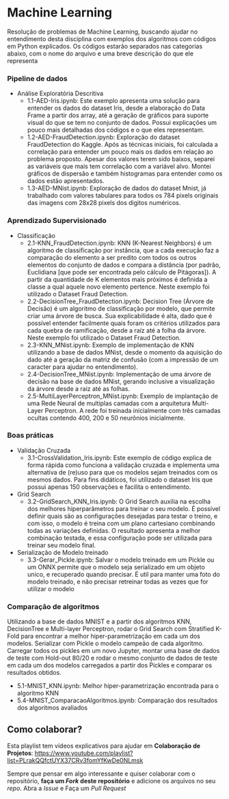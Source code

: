 # Machine Learning

Resolução de problemas de Machine Learning, buscando ajudar no entendimento desta disciplina com exemplos dos algoritmos com códigos em Python explicados.
Os códigos estarão separados nas categorias abaixo, com o nome do arquivo e uma breve descrição do que ele representa

### Pipeline de dados
  * Análise Exploratória Descritiva
    - 1.1-AED-Iris.ipynb: Este exemplo apresenta uma solução para entender os dados do dataset Iris, desde a elaboração do Data Frame a partir dos array, até a geração de gráficos para suporte visual do que se tem no conjunto de dados. Possui explicações um pouco mais detalhadas dos códigos e o que eles representam.
    - 1.2-AED-FraudDetection.ipynb: Exploração do dataset FraudDetection do Kaggle. Após as técnicas iniciais, foi calculada a correlação para entender um pouco mais os dados em relação ao problema proposto. Apesar dos valores terem sido baixos, separei as variáveis que mais tem correlação com a variável alvo. Montei gráficos de dispersão e também histogramas para entender como os dados estão apresentados.
    - 1.3-AED-MNist.ipynb: Exploração de dados do dataset Mnist, já trabalhado com valores tabulares para todos os 784 pixels originais das imagens com 28x28 pixels dos digitos numéricos.

### Aprendizado Supervisionado
  * Classificação
    - 2.1-KNN_FraudDetection.ipynb: KNN (K-Nearest Neighbors) é um algoritmo de classificação por instância, que a cada execução faz a comparação do elemento a ser predito com todos os outros elementos do conjunto de dados e compara a distância (por padrão, Euclidiana [que pode ser encontrada pelo cálculo de Pitágoras]). A partir da quantidade de K elementos mais próximos é definida a classe a qual aquele novo elemento pertence. Neste exemplo foi utilizado o Dataset Fraud Detection.
    - 2.2-DecisionTree_FraudDetection.ipynb: Decision Tree (Árvore de Decisão) é um algoritmo de classificação por modelo, que permite criar uma árvore de busca. Sua explicabilidade é alta, dado que é possível entender facilmente quais foram os critérios utilizados para cada quebra de ramificação, desde a raíz até a folha da árvore. Neste exemplo foi utilizado o Dataset Fraud Detection.
    - 2.3-KNN_MNist.ipynb: Exemplo de implementação de KNN utilizando a base de dados MNist, desde o momento da aquisição do dado até a geração da matriz de confusão (com a impressão de um caracter para ajudar no entendimento).
    - 2.4-DecisionTree_MNist.ipynb: Implementação de uma árvore de decisão na base de dados MNist, gerando inclusive a visualização da árvore desde a raiz até as folhas.
    - 2.5-MultiLayerPerceptron_MNist.ipynb: Exemplo de implantação de uma Rede Neural de multiplas camadas com a arquitetura Multi-Layer Perceptron. A rede foi treinada inicialmente com três camadas ocultas contendo 400, 200 e 50 neurônios inicialmente.
    
### Boas práticas
  * Validação Cruzada
    - 3.1-CrossValidation_Iris.ipynb: Este exemplo de código explica de forma rápida como funciona a validação cruzada e implementa uma alternativa de (re)uso para que os modelos sejam treinados com os mesmos dados. Para fins didáticos, foi utilizado o dataset Iris que possui apenas 150 observações e facilita o entendimento.
  * Grid Search
    - 3.2-GridSearch_KNN_Iris.ipynb: O Grid Search auxilia na escolha dos melhores hiperparâmetros para treinar o seu modelo. É possível definir quais são as configurações desejadas para testar o treino, e com isso, o modelo é treina com um plano cartesiano combinando todas as variações definidas. O resultado apresenta a melhor combinação testada, e essa configuração pode ser utilizada para treinar seu modelo final.
  * Serialização de Modelo treinado
    - 3.3-Gerar_Pickle.ipynb: Salvar o modelo treinado em um Pickle ou um ONNX permite que o modelo seja serializado em um objeto unico, e recuperado quando precisar. É util para manter uma foto do modelo treinado, e não precisar retreinar todas as vezes que for utilizar o modelo

### Comparação de algoritmos
Utilizando a base de dados MNIST e a partir dos algoritmos KNN, DecisionTree e Multi-layer Perceptron, rodar o Grid Search com Stratified K-Fold para encontrar a melhor hiper-parametrização em cada um dos modelos. Serializar com Pickle o modelo campeão de cada algoritmo. Carregar todos os pickles em um novo Jupyter, montar uma base de dados de teste com Hold-out 80/20 e rodar o mesmo conjunto de dados de teste em cada um dos modelos carregados a partir dos Pickles e comparar os resultados obtidos.
  * 5.1-MNIST_KNN.ipynb: Melhor hiper-parametrização encontrada para o algoritmo KNN
  * 5.4-MNIST_ComparacaoAlgoritmos.ipynb: Comparação dos resultados dos algoritmos avaliados
   
## Como colaborar?
Esta playlist tem vídeos explicativos para ajudar em **Colaboração de Projetos**: https://www.youtube.com/playlist?list=PLrakQQfctUYX37CRv3fomYfKwDe0NLmsk

Sempre que pensar em algo interessante e quiser colaborar com o repositório, **faça um *Fork* deste repositório** e adicione os arquivos no seu *repo*. Abra a *Issue* e Faça um *Pull Request*
